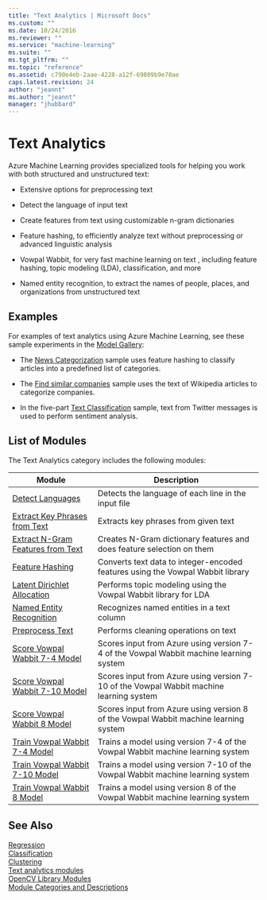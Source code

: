 ```yaml
---
title: "Text Analytics | Microsoft Docs"
ms.custom: ""
ms.date: 10/24/2016
ms.reviewer: ""
ms.service: "machine-learning"
ms.suite: ""
ms.tgt_pltfrm: ""
ms.topic: "reference"
ms.assetid: c790e4eb-2aae-4228-a12f-69809b9e70ae
caps.latest.revision: 24
author: "jeannt"
ms.author: "jeannt"
manager: "jhubbard"
---
```

# Text Analytics
Azure Machine Learning provides specialized tools for helping you work with both structured and unstructured text:  
  
-   Extensive options for preprocessing text  
  
-   Detect the language of input text  
  
-   Create features from text using customizable n-gram dictionaries  
  
-   Feature hashing, to efficiently analyze text without preprocessing or advanced linguistic analysis  
  
-   Vowpal Wabbit, for very fast machine learning on text , including feature hashing, topic modeling (LDA), classification, and more  
  
-   Named entity recognition, to extract the names of people, places, and organizations from unstructured text  
  
## Examples  
 For examples of text analytics using Azure Machine Learning, see these sample experiments in the [Model Gallery](https://gallery.cortanaintelligence.com/):  
  
-   The [News Categorization](http://go.microsoft.com/fwlink/?LinkId=525167) sample uses feature hashing to classify articles into a predefined list of categories.  
  
-   The [Find similar companies](http://go.microsoft.com/fwlink/?LinkId=525164) sample uses the text of Wikipedia articles to categorize companies.  
  
-   In the five-part [Text Classification](http://go.microsoft.com/fwlink/?LinkId=525957) sample, text from Twitter messages is used to perform sentiment analysis.  
  
##  <a name="modules"></a> List of Modules  
 The Text Analytics category includes the following modules:  
  
|Module|Description|  
|------------|-----------------|  
|[Detect Languages](detect-languages.md)|Detects the language of each line in the input file|  
|[Extract Key Phrases from Text](extract-key-phrases-from-text.md)|Extracts key phrases from given text|  
|[Extract N-Gram Features from Text](extract-n-gram-features-from-text.md)|Creates N-Gram dictionary features and does feature selection on them|  
|[Feature Hashing](feature-hashing.md)|Converts text data to integer-encoded features using the Vowpal Wabbit library|  
|[Latent Dirichlet Allocation](latent-dirichlet-allocation.md)|Performs topic modeling using the Vowpal Wabbit library for LDA|  
|[Named Entity Recognition](named-entity-recognition.md)|Recognizes named entities in a text column|  
|[Preprocess Text](preprocess-text.md)|Performs cleaning operations on text|  
|[Score Vowpal Wabbit 7-4 Model](score-vowpal-wabbit-version-7-4-model.md)|Scores input from Azure using version 7-4 of the Vowpal Wabbit machine learning system|  
|[Score Vowpal Wabbit 7-10 Model](score-vowpal-wabbit-version-7-10-model.md)|Scores input from Azure using version 7-10 of the Vowpal Wabbit machine learning system|  
|[Score Vowpal Wabbit 8 Model](score-vowpal-wabbit-version-8-model.md)|Scores input from Azure using version 8 of the Vowpal Wabbit machine learning system|  
|[Train Vowpal Wabbit 7-4 Model](train-vowpal-wabbit-version-7-4-model.md)|Trains a model using version 7-4 of the Vowpal Wabbit machine learning system|  
|[Train Vowpal Wabbit 7-10 Model](train-vowpal-wabbit-version-7-10-model.md)|Trains a model using version 7-10 of the Vowpal Wabbit machine learning system|  
|[Train Vowpal Wabbit 8 Model](train-vowpal-wabbit-version-8-model.md)|Trains a model using version 8 of the Vowpal Wabbit machine learning system|  
  
## See Also  
 [Regression](machine-learning-initialize-model-regression.md)   
 [Classification](machine-learning-initialize-model-classification.md)   
 [Clustering](machine-learning-initialize-model-clustering.md)   
 [Text analytics modules](text-analytics.md)   
 [OpenCV Library Modules](opencv-library-modules.md)   
 [Module Categories and Descriptions](machine-learning-module-descriptions.md)